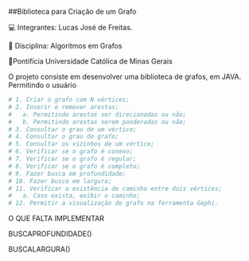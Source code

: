 ##Biblioteca para Criação de um Grafo

💻 Integrantes: Lucas José de Freitas.

📖 Disciplina: Algoritmos em Grafos

🏫Pontifícia Universidade Católica de Minas Gerais

O projeto consiste em desenvolver uma biblioteca de grafos, em JAVA. Permitindo o usuário 

```bash
# 1. Criar o grafo com N vértices;
# 2. Inserir e remover arestas;
#   a. Permitindo arestas ser direcionadas ou não;
#   b. Permitindo arestas serem ponderadas ou não;
# 3. Consultar o grau de um vértice;
# 4. Consultar o grau do grafo;
# 5. Consultar os vizinhos de um vértice;
# 6. Verificar se o grafo é conexo;
# 7. Verificar se o grafo é regular;
# 8. Verificar se o grafo é completo;
# 9. Fazer busca em profundidade;
# 10. Fazer busca em largura;
# 11. Verificar a existência de caminho entre dois vértices;
#   a. Caso exista, exibir o caminho;
# 12. Permitir a visualização do grafo na ferramenta Gephi.
```

O QUE FALTA IMPLEMENTAR

BUSCAPROFUNDIDADE()

BUSCALARGURA()

